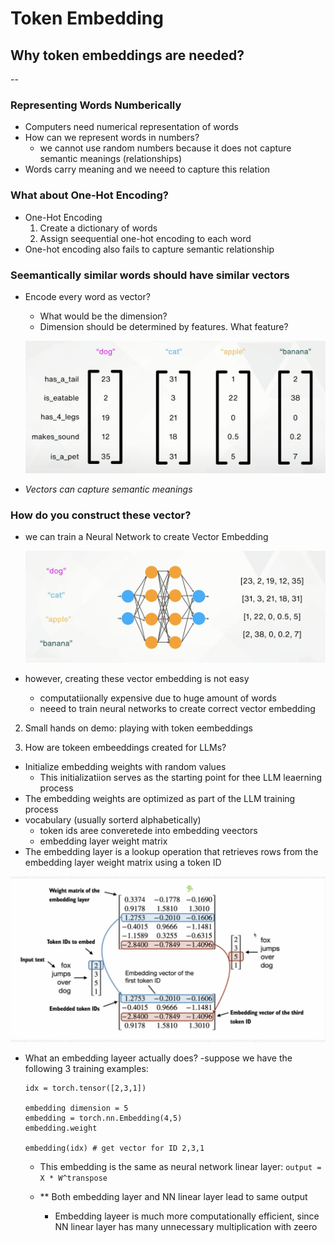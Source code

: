 # Token Embedding

## Why token embeddings are needed?
--

### Representing Words Numberically
- Computers need numerical representation of words
- How can we represent words in numbers?
    - we cannot use random numbers because it does not capture semantic meanings (relationships)
- Words carry meaning and we neeed to capture this relation

### What about One-Hot Encoding?
- One-Hot Encoding
    1. Create a dictionary of words
    2. Assign seequential one-hot encoding to each word
- One-hot encoding also fails to capture semantic relationship

### Seemantically similar words should have similar vectors
- Encode every word as vector?
    - What would be the dimension?
    - Dimension should be determined by features. What feature?

    ![Vectors](img/vectors.png)

- *Vectors can capture semantic meanings*

### How do you construct these vector?
- we can train a Neural Network to create Vector Embedding

    ![Neural Networks](img/neuralnetwork.png)

- however, creating these vector embedding is not easy
    - computatiionally expensive due to huge amount of words
    - neeed to train neural networks to create correct vector embedding



2. Small hands on demo: playing with token eembeddings


3. How are tokeen embeeddings created for LLMs?
- Initialize embedding weights with random values
    - This initializatiion serves as the starting point for thee LLM leaerning process
- The embedding weights are optimized as part of the LLM training process
- vocabulary (usually sorterd alphabetically)
    - token ids aree converetede into embedding veectors
    - embedding layer weight matrix
- The embedding layer is a lookup operation that retrieves rows from the embedding layer weight matrix using a token ID

![Embedding Layer](img/embeddingLayer.png)

- What an embedding layeer actually does?
    -suppose we have the following 3 training examples:
    ```
    idx = torch.tensor([2,3,1])
    
    embedding dimension = 5
    embedding = torch.nn.Embedding(4,5)
    embedding.weight

    embedding(idx) # get vector for ID 2,3,1
    ```

    - This embedding is the same as neural network linear layer: `output = X * W^transpose`

    - ** Both embedding layer and NN linear layer lead to same output
        - Embedding layeer is much more computationally efficient, since NN linear layer has many unnecessary multiplication with zeero

